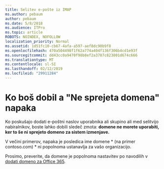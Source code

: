 ```yaml
---
title: Selitev e-pošte iz IMAP
ms.author: pebaum
author: pebaum
ms.date: 5/8/2018
ms.audience: ITPro
ms.topic: article
ROBOTS: NOINDEX, NOFOLLOW
localization_priority: Normal
ms.assetid: 1d51fc10-cb67-4afa-a597-aef8dc90b9f8
ms.openlocfilehash: 470a504498f1f62a774a404f136f306b4cd1e93f
ms.sourcegitcommit: dd43cc0a9470f98b8ef2a3787c823801d674c666
ms.translationtype: MT
ms.contentlocale: sl-SI
ms.lasthandoff: 02/12/2019
ms.locfileid: "29911284"
---
```

# <a name="when-you-get-a-not-an-accepted-domain-error"></a>Ko boš dobil a "Ne sprejeta domena" napaka

Ko poskušajo dodati e-poštni naslov uporabnika ali skupino ali med selitvijo nabiralnikov, boste lahko dobili sledeč zmota: **domene ne morete uporabiti, ker to še ni sprejeto domeno za sistem izmenjave.**
  
V večini primerov, napaka je posledica ime domene * (na primer contoso.com) * ni popolnoma ustanavlja za vašo organizacijo. 
  
Prosimo, preverite, da domene je popolnoma nastavitev po navodilih v [dodati domeno za Office 365](https://support.office.com/article/6383f56d-3d09-4dcb-9b41-b5f5a5efd611).
  

